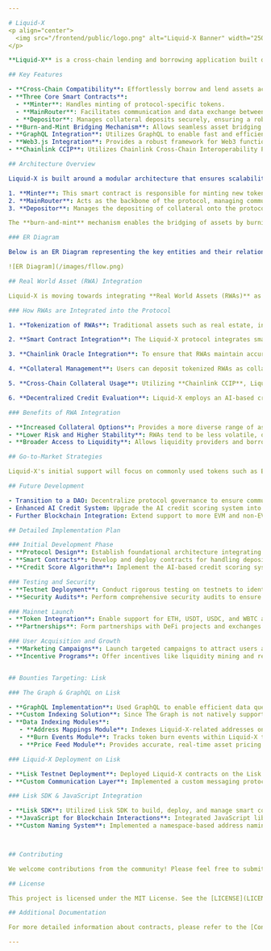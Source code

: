```yaml
---

# Liquid-X
<p align="center">
  <img src="/frontend/public/logo.png" alt="Liquid-X Banner" width="250px">
</p>

**Liquid-X** is a cross-chain lending and borrowing application built on the **Lisk**, **Optimism**, **Base**, and **Polygon** blockchains. The protocol is designed to offer seamless asset transfers and decentralized finance (DeFi) services across multiple blockchain networks. By leveraging advanced technologies such as **Chainlink CCIP** for cross-chain interoperability, **GraphQL** for efficient data querying, **Web3.js** for frontend and backend integration, and **Foundry** for smart contract development, Liquid-X aims to create a fluid and user-friendly DeFi experience.

## Key Features

- **Cross-Chain Compatibility**: Effortlessly borrow and lend assets across Optimism, Base, and Polygon networks.
- **Three Core Smart Contracts**:
  - **Minter**: Handles minting of protocol-specific tokens.
  - **MainRouter**: Facilitates communication and data exchange between supported blockchains.
  - **Depositor**: Manages collateral deposits securely, ensuring a robust lending and borrowing mechanism.
- **Burn-and-Mint Bridging Mechanism**: Allows seamless asset bridging between different blockchain networks, ensuring liquidity and security.
- **GraphQL Integration**: Utilizes GraphQL to enable fast and efficient querying of data from on-chain contracts.
- **Web3.js Integration**: Provides a robust framework for Web3 functionalities, supporting both frontend and backend operations.
- **Chainlink CCIP**: Utilizes Chainlink Cross-Chain Interoperability Protocol (CCIP) to enable secure, scalable, and decentralized token transfers across multiple blockchain networks.

## Architecture Overview

Liquid-X is built around a modular architecture that ensures scalability and flexibility:

1. **Minter**: This smart contract is responsible for minting new tokens in the Liquid-X ecosystem, which can be used as collateral or for liquidity provision.
2. **MainRouter**: Acts as the backbone of the protocol, managing communication and data flow between different blockchains. It orchestrates cross-chain transactions and ensures that data integrity is maintained across all networks.
3. **Depositor**: Manages the depositing of collateral onto the protocol. It ensures the security and transparency of collateral management, which is crucial for maintaining trust and stability within the system.

The **burn-and-mint** mechanism enables the bridging of assets by burning tokens on the source blockchain and minting them on the destination blockchain, facilitating a smooth and secure cross-chain experience using **Chainlink CCIP**.

### ER Diagram

Below is an ER Diagram representing the key entities and their relationships within the Liquid-X protocol:

![ER Diagram](/images/fllow.png)

## Real World Asset (RWA) Integration

Liquid-X is moving towards integrating **Real World Assets (RWAs)** as collateral options to enhance its offering and bridge the gap between traditional finance and decentralized finance. By tokenizing traditional assets, Liquid-X aims to provide a diversified range of collateral options, improve stability, and attract a broader user base.

### How RWAs are Integrated into the Protocol

1. **Tokenization of RWAs**: Traditional assets such as real estate, invoices, commodities, and others are tokenized on a secure blockchain platform. These tokenized assets are represented as ERC-20 or ERC-721 tokens on the Liquid-X platform.

2. **Smart Contract Integration**: The Liquid-X protocol integrates smart contracts to manage these tokenized RWAs. The smart contracts handle the storage, transfer, and valuation of the assets while ensuring compliance with regulatory requirements.

3. **Chainlink Oracle Integration**: To ensure that RWAs maintain accurate and real-time valuations, Liquid-X utilizes **Chainlink Data Feeds**. Chainlink oracles securely provide price data from various real-world data sources, ensuring that tokenized assets are valued correctly and transparently.

4. **Collateral Management**: Users can deposit tokenized RWAs as collateral in the **Depositor** contract. The **Depositor** contract continuously monitors the value of these assets using Chainlink oracles. If the value of the collateral drops below a certain threshold, the contract triggers a liquidation process to protect the protocol from defaults.

5. **Cross-Chain Collateral Usage**: Utilizing **Chainlink CCIP**, Liquid-X allows tokenized RWAs to be used as collateral across multiple blockchain networks. This feature enables users to borrow against their tokenized assets on one blockchain while maintaining the collateral on another, enhancing flexibility and accessibility.

6. **Decentralized Credit Evaluation**: Liquid-X employs an AI-based credit scoring system, utilizing Chainlink Functions to fetch and analyze a user's DeFi activities across multiple chains. The credit score influences the Loan-to-Value (LTV) ratio, impacting how much users can borrow against their tokenized RWAs.

### Benefits of RWA Integration

- **Increased Collateral Options**: Provides a more diverse range of assets to use as collateral, reducing reliance on volatile crypto assets.
- **Lower Risk and Higher Stability**: RWAs tend to be less volatile, offering a more stable form of collateral that mitigates risks in the crypto markets.
- **Broader Access to Liquidity**: Allows liquidity providers and borrowers to access a wider range of assets, enhancing liquidity and usability.

## Go-to-Market Strategies

Liquid-X's initial support will focus on commonly used tokens such as ETH, USDT, USDC, and WBTC for collaterals. This strategy aims to build trust and demonstrate the efficacy of the protocol by starting with well-known and widely accepted tokens.

## Future Development

- Transition to a DAO: Decentralize protocol governance to ensure community-driven growth.
- Enhanced AI Credit System: Upgrade the AI credit scoring system into a DePin platform for developers and users.
- Further Blockchain Integration: Extend support to more EVM and non-EVM chains to increase cross-chain compatibility.

## Detailed Implementation Plan

### Initial Development Phase
- **Protocol Design**: Establish foundational architecture integrating Chainlink technologies.
- **Smart Contracts**: Develop and deploy contracts for handling deposits, borrowing, and collateral management.
- **Credit Score Algorithm**: Implement the AI-based credit scoring system.

### Testing and Security
- **Testnet Deployment**: Conduct rigorous testing on testnets to identify potential issues.
- **Security Audits**: Perform comprehensive security audits to ensure the protocol's safety.

### Mainnet Launch
- **Token Integration**: Enable support for ETH, USDT, USDC, and WBTC as collateral.
- **Partnerships**: Form partnerships with DeFi projects and exchanges for enhanced liquidity.

### User Acquisition and Growth
- **Marketing Campaigns**: Launch targeted campaigns to attract users and liquidity providers.
- **Incentive Programs**: Offer incentives like liquidity mining and rewards for early adopters.


## Bounties Targeting: Lisk

### The Graph & GraphQL on Lisk

- **GraphQL Implementation**: Used GraphQL to enable efficient data querying on the Lisk blockchain, focused on Liquid-X’s lending and borrowing activities.
- **Custom Indexing Solution**: Since The Graph is not natively supported on Lisk, a custom indexing solution was developed to capture on-chain data, specifically Liquid-X address mappings, token burn events, and price feed updates.
- **Data Indexing Modules**:
   - **Address Mappings Module**: Indexes Liquid-X-related addresses on Lisk, facilitating seamless data access.
   - **Burn Events Module**: Tracks token burn events within Liquid-X to monitor liquidity changes.
   - **Price Feed Module**: Provides accurate, real-time asset pricing data on Lisk to support lending and borrowing activities.

### Liquid-X Deployment on Lisk

- **Lisk Testnet Deployment**: Deployed Liquid-X contracts on the Lisk testnet, with production deployment on the Lisk mainnet, making it a core network for Liquid-X’s operations.
- **Custom Communication Layer**: Implemented a custom messaging protocol to handle communication between Lisk and other blockchain networks, enabling efficient cross-chain lending and borrowing.

### Lisk SDK & JavaScript Integration

- **Lisk SDK**: Utilized Lisk SDK to build, deploy, and manage smart contract modules on Lisk, ensuring compatibility and scalability across the Lisk network.
- **JavaScript for Blockchain Interactions**: Integrated JavaScript libraries to facilitate interactions with the Lisk blockchain, streamlining user experiences on Liquid-X.
- **Custom Naming System**: Implemented a namespace-based address naming system on Lisk to allow users to customize and manage their addresses within Liquid-X.



## Contributing

We welcome contributions from the community! Please feel free to submit a pull request or open an issue.

## License

This project is licensed under the MIT License. See the [LICENSE](LICENSE) file for details.

## Additional Documentation

For more detailed information about contracts, please refer to the [Contracts README](./contracts/ContractsReadme.md).

---
```

